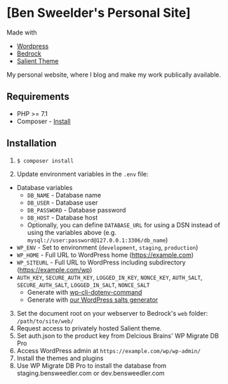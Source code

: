 # [Ben Sweelder's Personal Site]

Made with 
* [Wordpress](https://wordpress.com)
* [Bedrock](https://roots.io/bedrock/)
* [Salient Theme](http://themenectar.com/docs/salient/)


My personal website,  where I blog and make my work publically available.

## Requirements

* PHP >= 7.1
* Composer - [Install](https://getcomposer.org/doc/00-intro.md#installation-linux-unix-osx)

## Installation

1. 
    ```sh
    $ composer install
    ```
2. Update environment variables in the `.env` file:
  * Database variables
    * `DB_NAME` - Database name
    * `DB_USER` - Database user
    * `DB_PASSWORD` - Database password
    * `DB_HOST` - Database host
    * Optionally, you can define `DATABASE_URL` for using a DSN instead of using the variables above (e.g. `mysql://user:password@127.0.0.1:3306/db_name`)
  * `WP_ENV` - Set to environment (`development`, `staging`, `production`)
  * `WP_HOME` - Full URL to WordPress home (https://example.com)
  * `WP_SITEURL` - Full URL to WordPress including subdirectory (https://example.com/wp)
  * `AUTH_KEY`, `SECURE_AUTH_KEY`, `LOGGED_IN_KEY`, `NONCE_KEY`, `AUTH_SALT`, `SECURE_AUTH_SALT`, `LOGGED_IN_SALT`, `NONCE_SALT`
    * Generate with [wp-cli-dotenv-command](https://github.com/aaemnnosttv/wp-cli-dotenv-command)
    * Generate with [our WordPress salts generator](https://roots.io/salts.html)
3. Set the document root on your webserver to Bedrock's `web` folder: `/path/to/site/web/`
4. Request access to privately hosted Salient theme.
5. Set auth.json to the product key from Delcious Brains' WP Migrate DB Pro
6. Access WordPress admin at `https://example.com/wp/wp-admin/`
7. Install the themes and plugins
8. Use WP Migrate DB Pro to install the database from staging.bensweedler.com or dev.bensweedler.com
